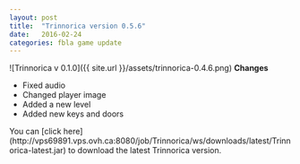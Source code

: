 ```yaml
---
layout: post
title:  "Trinnorica version 0.5.6"
date:   2016-02-24
categories: fbla game update
---
```

![Trinnorica v 0.1.0]({{ site.url }}/assets/trinnorica-0.4.6.png)
<b>Changes</b>
<ul>
	<li>Fixed audio</li>
	<li>Changed player image</li>
	<li>Added a new level</li>
	<li>Added new keys and doors</li>
</ul>

<p>You can [click here](http://vps69891.vps.ovh.ca:8080/job/Trinnorica/ws/downloads/latest/Trinnorica-latest.jar) to download the latest Trinnorica version.</p>

